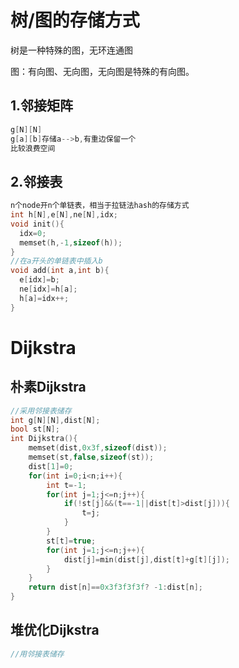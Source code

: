 # 树/图的存储方式

树是一种特殊的图，无环连通图

图：有向图、无向图，无向图是特殊的有向图。

## 1.邻接矩阵

```c++
g[N][N]
g[a][b]存储a-->b,有重边保留一个
比较浪费空间
```

## 2.邻接表

```c++
n个node开n个单链表，相当于拉链法hash的存储方式
int h[N],e[N],ne[N],idx;
void init(){
  idx=0;
  memset(h,-1,sizeof(h));
}
//在a开头的单链表中插入b
void add(int a,int b){
  e[idx]=b;
  ne[idx]=h[a];
  h[a]=idx++;
}
```



# Dijkstra

## 朴素Dijkstra

```c++
//采用邻接表储存
int g[N][N],dist[N];
bool st[N];
int Dijkstra(){
    memset(dist,0x3f,sizeof(dist));
    memset(st,false,sizeof(st));
    dist[1]=0;
    for(int i=0;i<n;i++){
        int t=-1;
        for(int j=1;j<=n;j++){
            if(!st[j]&&(t==-1||dist[t]>dist[j])){
                t=j;
            }
        }
        st[t]=true;
        for(int j=1;j<=n;j++){
            dist[j]=min(dist[j],dist[t]+g[t][j]);
        }
    }
    return dist[n]==0x3f3f3f3f? -1:dist[n];
}
```

## 堆优化Dijkstra

```c++
//用邻接表储存
```

